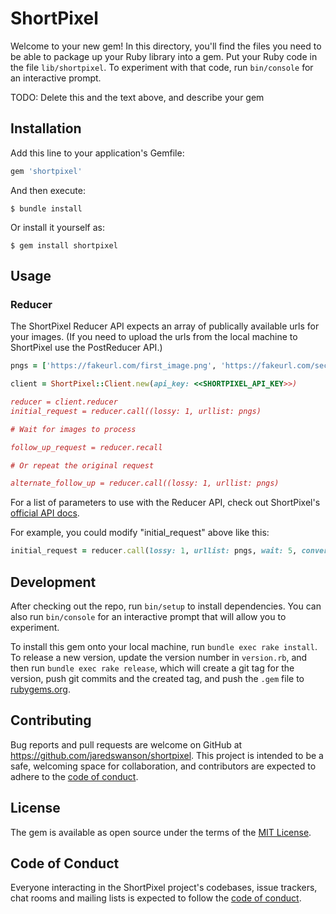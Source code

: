 # ShortPixel

Welcome to your new gem! In this directory, you'll find the files you need to be able to package up your Ruby library into a gem. Put your Ruby code in the file `lib/shortpixel`. To experiment with that code, run `bin/console` for an interactive prompt.

TODO: Delete this and the text above, and describe your gem

## Installation

Add this line to your application's Gemfile:

```ruby
gem 'shortpixel'
```

And then execute:

    $ bundle install

Or install it yourself as:

    $ gem install shortpixel

## Usage
### Reducer
The ShortPixel Reducer API expects an array of publically available urls for your images. (If you need to upload the urls from the local machine to ShortPixel use the PostReducer API.)

```ruby
pngs = ['https://fakeurl.com/first_image.png', 'https://fakeurl.com/second_image.png']

client = ShortPixel::Client.new(api_key: <<SHORTPIXEL_API_KEY>>)

reducer = client.reducer
initial_request = reducer.call((lossy: 1, urllist: pngs)

# Wait for images to process

follow_up_request = reducer.recall

# Or repeat the original request

alternate_follow_up = reducer.call((lossy: 1, urllist: pngs)
```

For a list of parameters to use with the Reducer API, check out ShortPixel's [official API docs](https://shortpixel.com/api-docs).

For example, you could modify "initial_request" above like this:

```ruby
initial_request = reducer.call(lossy: 1, urllist: pngs, wait: 5, convertto: '+webp')
```

## Development

After checking out the repo, run `bin/setup` to install dependencies. You can also run `bin/console` for an interactive prompt that will allow you to experiment.

To install this gem onto your local machine, run `bundle exec rake install`. To release a new version, update the version number in `version.rb`, and then run `bundle exec rake release`, which will create a git tag for the version, push git commits and the created tag, and push the `.gem` file to [rubygems.org](https://rubygems.org).

## Contributing

Bug reports and pull requests are welcome on GitHub at https://github.com/jaredswanson/shortpixel. This project is intended to be a safe, welcoming space for collaboration, and contributors are expected to adhere to the [code of conduct](https://github.com/jaredswanson/shortpixel/blob/master/CODE_OF_CONDUCT.md).

## License

The gem is available as open source under the terms of the [MIT License](https://opensource.org/licenses/MIT).

## Code of Conduct

Everyone interacting in the ShortPixel project's codebases, issue trackers, chat rooms and mailing lists is expected to follow the [code of conduct](https://github.com/jaredswanson/shortpixel/blob/master/CODE_OF_CONDUCT.md).
